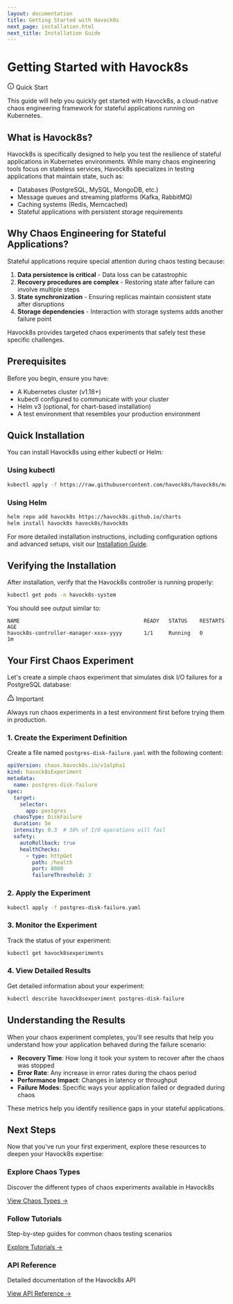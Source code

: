 ```yaml
---
layout: documentation
title: Getting Started with Havock8s
next_page: installation.html
next_title: Installation Guide
---
```


# Getting Started with Havock8s

<div class="callout callout-info">
  <div class="callout-title">
    <svg xmlns="http://www.w3.org/2000/svg" width="16" height="16" viewBox="0 0 24 24" fill="none" stroke="currentColor" stroke-width="2" stroke-linecap="round" stroke-linejoin="round"><circle cx="12" cy="12" r="10"></circle><line x1="12" y1="16" x2="12" y2="12"></line><line x1="12" y1="8" x2="12.01" y2="8"></line></svg>
    Quick Start
  </div>
  <p>This guide will help you quickly get started with Havock8s, a cloud-native chaos engineering framework for stateful applications running on Kubernetes.</p>
</div>

## What is Havock8s?

Havock8s is specifically designed to help you test the resilience of stateful applications in Kubernetes environments. While many chaos engineering tools focus on stateless services, Havock8s specializes in testing applications that maintain state, such as:

- Databases (PostgreSQL, MySQL, MongoDB, etc.)
- Message queues and streaming platforms (Kafka, RabbitMQ)
- Caching systems (Redis, Memcached)
- Stateful applications with persistent storage requirements

## Why Chaos Engineering for Stateful Applications?

Stateful applications require special attention during chaos testing because:

1. **Data persistence is critical** - Data loss can be catastrophic
2. **Recovery procedures are complex** - Restoring state after failure can involve multiple steps
3. **State synchronization** - Ensuring replicas maintain consistent state after disruptions
4. **Storage dependencies** - Interaction with storage systems adds another failure point

Havock8s provides targeted chaos experiments that safely test these specific challenges.

## Prerequisites

Before you begin, ensure you have:

<div class="article-section">
  <ul>
    <li>A Kubernetes cluster (v1.18+)</li>
    <li>kubectl configured to communicate with your cluster</li>
    <li>Helm v3 (optional, for chart-based installation)</li>
    <li>A test environment that resembles your production environment</li>
  </ul>
</div>

## Quick Installation

You can install Havock8s using either kubectl or Helm:

### Using kubectl

```bash
kubectl apply -f https://raw.githubusercontent.com/havock8s/havock8s/main/config/install.yaml
```

### Using Helm

```bash
helm repo add havock8s https://havock8s.github.io/charts
helm install havock8s havock8s/havock8s
```

For more detailed installation instructions, including configuration options and advanced setups, visit our [Installation Guide](installation.html).

## Verifying the Installation

After installation, verify that the Havock8s controller is running properly:

```bash
kubectl get pods -n havock8s-system
```

You should see output similar to:

```
NAME                                        READY   STATUS    RESTARTS   AGE
havock8s-controller-manager-xxxx-yyyy       1/1     Running   0          1m
```

## Your First Chaos Experiment

Let's create a simple chaos experiment that simulates disk I/O failures for a PostgreSQL database:

<div class="callout callout-warning">
  <div class="callout-title">
    <svg xmlns="http://www.w3.org/2000/svg" width="16" height="16" viewBox="0 0 24 24" fill="none" stroke="currentColor" stroke-width="2" stroke-linecap="round" stroke-linejoin="round"><path d="M10.29 3.86L1.82 18a2 2 0 0 0 1.71 3h16.94a2 2 0 0 0 1.71-3L13.71 3.86a2 2 0 0 0-3.42 0z"></path><line x1="12" y1="9" x2="12" y2="13"></line><line x1="12" y1="17" x2="12.01" y2="17"></line></svg>
    Important
  </div>
  <p>Always run chaos experiments in a test environment first before trying them in production.</p>
</div>

### 1. Create the Experiment Definition

Create a file named `postgres-disk-failure.yaml` with the following content:

```yaml
apiVersion: chaos.havock8s.io/v1alpha1
kind: havock8sExperiment
metadata:
  name: postgres-disk-failure
spec:
  target:
    selector:
      app: postgres
  chaosType: DiskFailure
  duration: 5m
  intensity: 0.3  # 30% of I/O operations will fail
  safety:
    autoRollback: true
    healthChecks:
      - type: httpGet
        path: /health
        port: 8080
        failureThreshold: 3
```

### 2. Apply the Experiment

```bash
kubectl apply -f postgres-disk-failure.yaml
```

### 3. Monitor the Experiment

Track the status of your experiment:

```bash
kubectl get havock8sexperiments
```

### 4. View Detailed Results

Get detailed information about your experiment:

```bash
kubectl describe havock8sexperiment postgres-disk-failure
```

## Understanding the Results

When your chaos experiment completes, you'll see results that help you understand how your application behaved during the failure scenario:

- **Recovery Time**: How long it took your system to recover after the chaos was stopped
- **Error Rate**: Any increase in error rates during the chaos period
- **Performance Impact**: Changes in latency or throughput
- **Failure Modes**: Specific ways your application failed or degraded during chaos

These metrics help you identify resilience gaps in your stateful applications.

## Next Steps

Now that you've run your first experiment, explore these resources to deepen your Havock8s expertise:

<div class="docs-section">
  <div class="docs-card">
    <div class="docs-card-header">
      <h3>Explore Chaos Types</h3>
    </div>
    <div class="docs-card-content">
      <p>Discover the different types of chaos experiments available in Havock8s</p>
      <a href="chaos-types.html">View Chaos Types →</a>
    </div>
  </div>
  
  <div class="docs-card">
    <div class="docs-card-header">
      <h3>Follow Tutorials</h3>
    </div>
    <div class="docs-card-content">
      <p>Step-by-step guides for common chaos testing scenarios</p>
      <a href="tutorials.html">Explore Tutorials →</a>
    </div>
  </div>
  
  <div class="docs-card">
    <div class="docs-card-header">
      <h3>API Reference</h3>
    </div>
    <div class="docs-card-content">
      <p>Detailed documentation of the Havock8s API</p>
      <a href="api-reference.html">View API Reference →</a>
    </div>
  </div>
</div> 